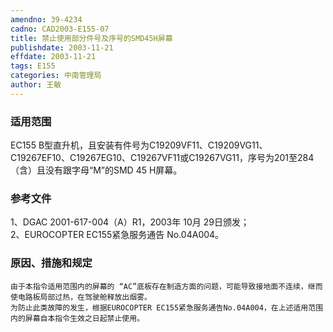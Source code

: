 ```yaml
---
amendno: 39-4234  
cadno: CAD2003-E155-07  
title: 禁止使用部分件号及序号的SMD45H屏幕  
publishdate: 2003-11-21  
effdate: 2003-11-21  
tags: E155  
categories: 中南管理局  
author: 王敏  
---
```

  
### 适用范围  
EC155 B型直升机，且安装有件号为C19209VF11、C19209VG11、C19267EF10、C19267EG10、C19267VF11或C19267VG11，序号为201至284（含）且没有跟字母“M”的SMD 45 H屏幕。  
  
<!--more-->  
### 参考文件  
1、DGAC 2001-617-004（A）R1，2003年 10月 29日颁发；  
 2、EUROCOPTER EC155紧急服务通告 No.04A004。  
  
### 原因、措施和规定  
    由于本指令适用范围内的屏幕的 “AC”底板存在制造方面的问题，可能导致接地面不连续，继而使电路板局部过热，在驾驶舱释放出烟雾。  
    为防止此类故障的发生，根据EUROCOPTER EC155紧急服务通告No.04A004，在上述适用范围内的屏幕自本指令生效之日起禁止使用。  
